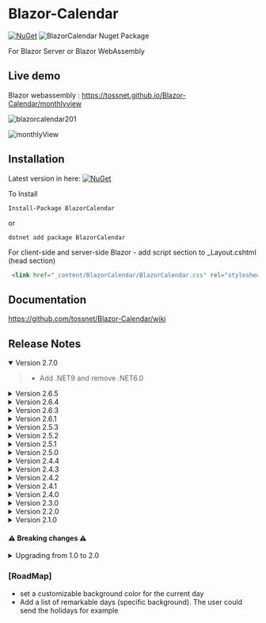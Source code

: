# Blazor-Calendar
[![NuGet](https://img.shields.io/nuget/v/BlazorCalendar.svg)](https://www.nuget.org/packages/BlazorCalendar/)  ![BlazorCalendar Nuget Package](https://img.shields.io/nuget/dt/BlazorCalendar)


For Blazor Server or Blazor WebAssembly

## Live demo
Blazor webassembly : https://tossnet.github.io/Blazor-Calendar/monthlyview

![blazorcalendar201](https://user-images.githubusercontent.com/3845786/158783479-35e614fe-fcca-4162-8e64-b5b33338251d.gif)

![monthlyView](https://user-images.githubusercontent.com/3845786/159467420-8140bf09-b24b-4880-91a2-036c9824336a.gif)

## Installation
Latest version in here: [![NuGet](https://img.shields.io/nuget/v/BlazorCalendar.svg)](https://www.nuget.org/packages/BlazorCalendar/) 

To Install

```
Install-Package BlazorCalendar
```
or
```
dotnet add package BlazorCalendar
```
For client-side and server-side Blazor - add script section to _Layout.cshtml (head section)

```html
 <link href="_content/BlazorCalendar/BlazorCalendar.css" rel="stylesheet" />
```

## Documentation
https://github.com/tossnet/Blazor-Calendar/wiki



## <a name="ReleaseNotes"></a>Release Notes

<details open="open"><summary>Version 2.7.0</summary>

>- Add .NET9 and remove .NET6.0 
</details>

<details><summary>Version 2.6.5</summary>

>- Add WeekView (thanks [BruderJohn](https://github.com/BruderJohn) )  [Pull #13](https://github.com/tossnet/Blazor-Calendar/pull/13)
</details>

<details><summary>Version 2.6.4</summary>

>- Use task IDs to identify containing div (for JS extensibility)  [Pull #11](https://github.com/tossnet/Blazor-Calendar/pull/11)
</details>

<details><summary>Version 2.6.3</summary>

>- In the monthly view, the calendar displays 3 items  [Issue #8](https://github.com/tossnet/Blazor-Calendar/issues/8)
</details>

<details><summary>Version 2.6.1</summary>

>- MonthlyView : new property HighlightToday (boolean)  [Merge #9](https://github.com/tossnet/Blazor-Calendar/pull/9)
</details>

<details><summary>Version 2.5.3</summary>

>- MonthlyView : fix: duplication of the number of additional tasks [Merge #7](https://github.com/tossnet/Blazor-Calendar/pull/7)
</details>


<details><summary>Version 2.5.2</summary>

>- MonthlyView : return the day on the event ClickEmptyDayParameter. [Merge #5](https://github.com/tossnet/Blazor-Calendar/pull/5)
</details>

<details><summary>Version 2.5.1</summary>
 
>- add new prop named (int) Type  
>- annualView : return the day on the event ClickEmptyDayParameter
</details>

<details><summary>Version 2.5.0</summary>
 
>- new property "FillStyle" (Fill, BackwardDiagonal, ZigZag, Triangles, CrossDots)
</details>

<details><summary>Version 2.4.4</summary>

>- Issue #3
</details>

<details><summary>Version 2.4.3</summary> 

>- Monthly View : we could move a task even if we didn't allow the move
</details>

<details><summary>Version 2.4.2</summary>

>- Issue #2
</details>

<details><summary>Version 2.4.1</summary>
 
>- add white background of headers.
>- AnnualView : lightly rounded edge.
>- In the monthlyview, If a task has a line break (next week) the left edge is not displayed anymore.
</details>

<details><summary>Version 2.4.0</summary>

>- add white background of headers.
>- In the monthlyview, display the start time if it exists.
</details>

<details><summary>Version 2.3.0</summary>

>- improved positioning of tasks in the monthly view.
>- AnnualView : add new event HeaderClick that returns a DateTime (the month clicked).
>- Improvement of the css responsive .
</details>

<details><summary>Version 2.2.0</summary>

>- fix bug.
>- added the NotBeDraggable property.
</details>

<details><summary>Version 2.1.0</summary>   

>- css style improvement.
>- Addition of hatching in the cells at the end of the month.
>- Add a new view called MonthlyView.
</details>

#### ⚠️ Breaking changes ⚠️

<details><summary>Upgrading from 1.0 to 2.0</summary>

* before version 2 :
```html
 <link href="_content/BlazorCalendar/AnnualCalendar.css" rel="stylesheet" />
```

```razor
<AnnualCalendar  FirstDate="today" Months="months"  TasksList="TasksList.ToArray()" />
```

* from version 2 :
```html
 <link href="_content/BlazorCalendar/BlazorCalendar.css" rel="stylesheet" />
```

```razor
<CalendarContainer  FirstDate="today"  TasksList="TasksList.ToArray()" >
   <AnnualView  Months="months" />
</CalendarContainer>
```
   **Reason**
  
  I anticipate creating another monthly view 
</details>

### [RoadMap]

* set a customizable background color for the current day
* Add a list of remarkable days (specific background). The user could send the holidays for example
